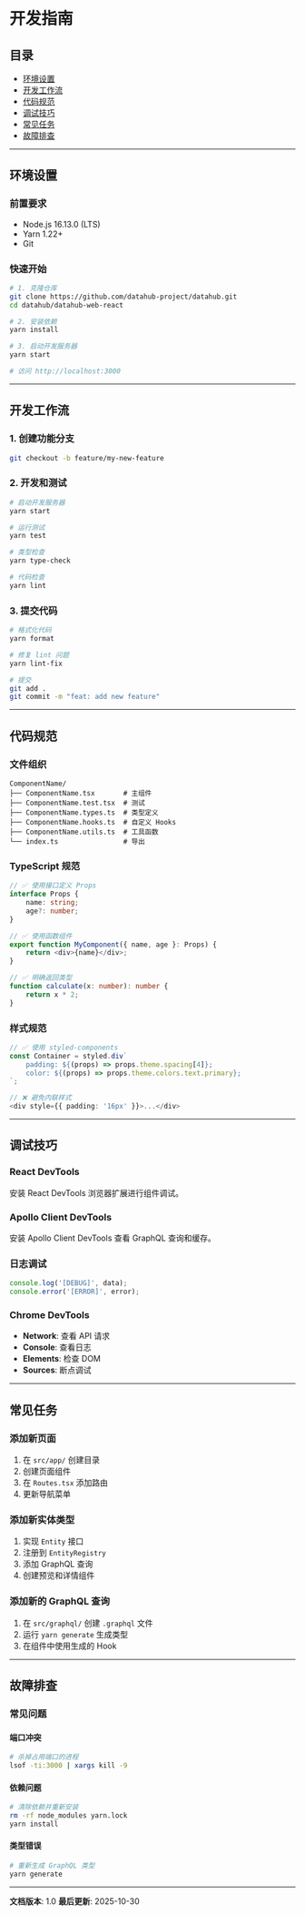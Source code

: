 # 开发指南

## 目录

- [环境设置](#环境设置)
- [开发工作流](#开发工作流)
- [代码规范](#代码规范)
- [调试技巧](#调试技巧)
- [常见任务](#常见任务)
- [故障排查](#故障排查)

---

## 环境设置

### 前置要求

- Node.js 16.13.0 (LTS)
- Yarn 1.22+
- Git

### 快速开始

```bash
# 1. 克隆仓库
git clone https://github.com/datahub-project/datahub.git
cd datahub/datahub-web-react

# 2. 安装依赖
yarn install

# 3. 启动开发服务器
yarn start

# 访问 http://localhost:3000
```

---

## 开发工作流

### 1. 创建功能分支

```bash
git checkout -b feature/my-new-feature
```

### 2. 开发和测试

```bash
# 启动开发服务器
yarn start

# 运行测试
yarn test

# 类型检查
yarn type-check

# 代码检查
yarn lint
```

### 3. 提交代码

```bash
# 格式化代码
yarn format

# 修复 lint 问题
yarn lint-fix

# 提交
git add .
git commit -m "feat: add new feature"
```

---

## 代码规范

### 文件组织

```
ComponentName/
├── ComponentName.tsx       # 主组件
├── ComponentName.test.tsx  # 测试
├── ComponentName.types.ts  # 类型定义
├── ComponentName.hooks.ts  # 自定义 Hooks
├── ComponentName.utils.ts  # 工具函数
└── index.ts                # 导出
```

### TypeScript 规范

```typescript
// ✅ 使用接口定义 Props
interface Props {
    name: string;
    age?: number;
}

// ✅ 使用函数组件
export function MyComponent({ name, age }: Props) {
    return <div>{name}</div>;
}

// ✅ 明确返回类型
function calculate(x: number): number {
    return x * 2;
}
```

### 样式规范

```typescript
// ✅ 使用 styled-components
const Container = styled.div`
    padding: ${(props) => props.theme.spacing[4]};
    color: ${(props) => props.theme.colors.text.primary};
`;

// ❌ 避免内联样式
<div style={{ padding: '16px' }}>...</div>
```

---

## 调试技巧

### React DevTools

安装 React DevTools 浏览器扩展进行组件调试。

### Apollo Client DevTools

安装 Apollo Client DevTools 查看 GraphQL 查询和缓存。

### 日志调试

```typescript
console.log('[DEBUG]', data);
console.error('[ERROR]', error);
```

### Chrome DevTools

- **Network**: 查看 API 请求
- **Console**: 查看日志
- **Elements**: 检查 DOM
- **Sources**: 断点调试

---

## 常见任务

### 添加新页面

1. 在 `src/app/` 创建目录
2. 创建页面组件
3. 在 `Routes.tsx` 添加路由
4. 更新导航菜单

### 添加新实体类型

1. 实现 `Entity` 接口
2. 注册到 `EntityRegistry`
3. 添加 GraphQL 查询
4. 创建预览和详情组件

### 添加新的 GraphQL 查询

1. 在 `src/graphql/` 创建 `.graphql` 文件
2. 运行 `yarn generate` 生成类型
3. 在组件中使用生成的 Hook

---

## 故障排查

### 常见问题

#### 端口冲突

```bash
# 杀掉占用端口的进程
lsof -ti:3000 | xargs kill -9
```

#### 依赖问题

```bash
# 清除依赖并重新安装
rm -rf node_modules yarn.lock
yarn install
```

#### 类型错误

```bash
# 重新生成 GraphQL 类型
yarn generate
```

---

**文档版本**: 1.0
**最后更新**: 2025-10-30
